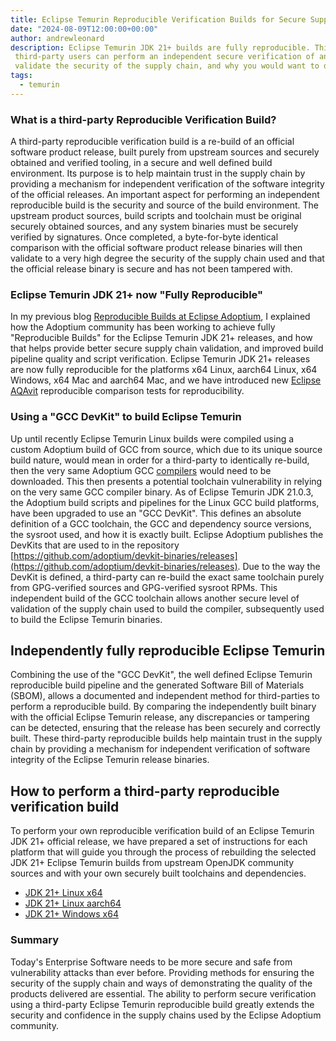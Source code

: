 ```yaml
---
title: Eclipse Temurin Reproducible Verification Builds for Secure Supply Chain Validation
date: "2024-08-09T12:00:00+00:00"
author: andrewleonard
description: Eclipse Temurin JDK 21+ builds are fully reproducible. This blog explains how
 third-party users can perform an independent secure verification of an Eclipse Temurin build to
 validate the security of the supply chain, and why you would want to do this.
tags:
  - temurin
---
```


### What is a third-party Reproducible Verification Build?

A third-party reproducible verification build is a re-build of an official software product release, built purely from upstream sources and
securely obtained and verified tooling, in a secure and well defined build environment. Its purpose is to help maintain trust in the supply chain
by providing a mechanism for independent verification of the software integrity of the official releases. An important aspect for performing an
independent reproducible build is the security and source of the build environment. The upstream product sources, build scripts and toolchain
must be original securely obtained sources, and any system binaries must be securely verified by signatures. Once completed, a byte-for-byte identical
comparison with the official software product release binaries will then validate to a very high degree the security of the supply chain used and that the official
release binary is secure and has not been tampered with.

### Eclipse Temurin JDK 21+ now "Fully Reproducible"

In my previous blog [Reproducible Builds at Eclipse Adoptium](https://adoptium.net/blog/2022/06/adoptium-reproducible-builds/), I explained
how the Adoptium community has been working to achieve fully "Reproducible Builds" for the Eclipse Temurin JDK 21+ releases,
and how that helps provide better secure supply chain validation, and improved build pipeline quality and script verification.
Eclipse Temurin JDK 21+ releases are now fully reproducible for the platforms x64 Linux, aarch64 Linux, x64 Windows, x64 Mac and aarch64 Mac,
and we have introduced new [Eclipse AQAvit](https://projects.eclipse.org/projects/adoptium.aqavit) reproducible comparison tests for reproducibility.

### Using a "GCC DevKit" to build Eclipse Temurin

Up until recently Eclipse Temurin Linux builds were compiled using a custom Adoptium build of GCC from source, which due to its unique
source build nature, would mean in order for a third-party to identically re-build, then the very same Adoptium GCC
[compilers](https://ci.adoptium.net/userContent/gcc/) would need to be downloaded. This then presents a potential toolchain vulnerability
in relying on the very same GCC compiler binary. As of Eclipse Temurin JDK 21.0.3, the Adoptium build scripts and pipelines for the Linux
GCC build platforms, have been upgraded to use an "GCC DevKit". This defines an absolute definition of a GCC toolchain,
the GCC and dependency source versions, the sysroot used, and how it is exactly built. Eclipse Adoptium publishes the DevKits that are
used to in the repository [https://github.com/adoptium/devkit-binaries/releases](https://github.com/adoptium/devkit-binaries/releases).
Due to the way the DevKit is defined, a third-party can re-build the exact same toolchain purely from GPG-verified sources and GPG-verified sysroot RPMs.
This independent build of the GCC toolchain allows another secure level of validation of the supply chain used to build the compiler,
subsequently used to build the Eclipse Temurin binaries.

## Independently fully reproducible Eclipse Temurin

Combining the use of the "GCC DevKit", the well defined Eclipse Temurin reproducible build pipeline and the generated Software Bill
of Materials (SBOM), allows a documented and independent method for third-parties to perform a reproducible build.
By comparing the independently built binary with the official Eclipse Temurin release, any discrepancies or tampering can be detected,
ensuring that the release has been securely and correctly built. These third-party reproducible builds help maintain trust in the supply chain
by providing a mechanism for independent verification of software integrity of the Eclipse Temurin release binaries.

## How to perform a third-party reproducible verification build

To perform your own reproducible verification build of an Eclipse Temurin JDK 21+ official release, we have prepared a set of instructions
for each platform that will guide you through the process of rebuilding the selected JDK 21+ Eclipse Temurin builds from upstream
OpenJDK community sources and with your own securely built toolchains and dependencies.

- [JDK 21+ Linux x64](/docs/reproducible-verification-builds/reproduce-linux-x64)
- [JDK 21+ Linux aarch64](/docs/reproducible-verification-builds/reproduce-linux-aarch64)
- [JDK 21+ Windows x64](/docs/reproducible-verification-builds/reproduce-windows-x64)

### Summary

Today's Enterprise Software needs to be more secure and safe from vulnerability attacks than ever before. Providing methods
for ensuring the security of the supply chain and ways of demonstrating the quality of the products delivered are essential.
The ability to perform secure verification using a third-party Eclipse Temurin reproducible build greatly extends the security
and confidence in the supply chains used by the Eclipse Adoptium community.
